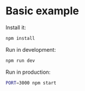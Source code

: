 # Basic example

Install it:
```bash
npm install
```

Run in development:
```bash
npm run dev
```

Run in production:
```bash
PORT=3000 npm start
```